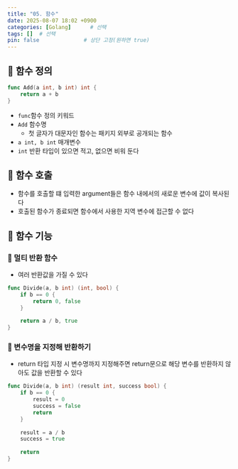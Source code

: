 ```yaml
---
title: "05. 함수"
date: 2025-08-07 18:02 +0900
categories: [Golang]      # 선택
tags: []  # 선택
pin: false              # 상단 고정(원하면 true)
---
```

## 🎯 함수 정의

```go
func Add(a int, b int) int {
	return a + b
}
```

- `func`함수 정의 키워드
- `Add` 함수명
    - 첫 글자가 대문자인 함수는 패키지 외부로 공개되는 함수
- `a int, b int` 매개변수
- `int` 반환 타입이 있으면 적고, 없으면 비워 둔다

## 🎯 함수 호출

- 함수를 호출할 떄 입력한 argument들은 함수 내에서의 새로운 변수에 값이 복사된다
- 호출된 함수가 종료되면 함수에서 사용한 지역 변수에 접근할 수 없다

## 🎯 함수 기능

### 📌 멀티 반환 함수

- 여러 반환값을 가질 수 있다

```go
func Divide(a, b int) (int, bool) {
	if b == 0 {
		return 0, false
	}
	
	return a / b, true
}
```

### 📌 변수명을 지정해 반환하기

- return 타입 지정 시 변수명까지 지정해주면 return문으로 해당 변수를 반환하지 않아도 값을 반환할 수 있다

```go
func Divide(a, b int) (result int, success bool) {
	if b == 0 {
		result = 0
		success = false
		return
	}
	
	result = a / b
	success = true
	
	return
}
```